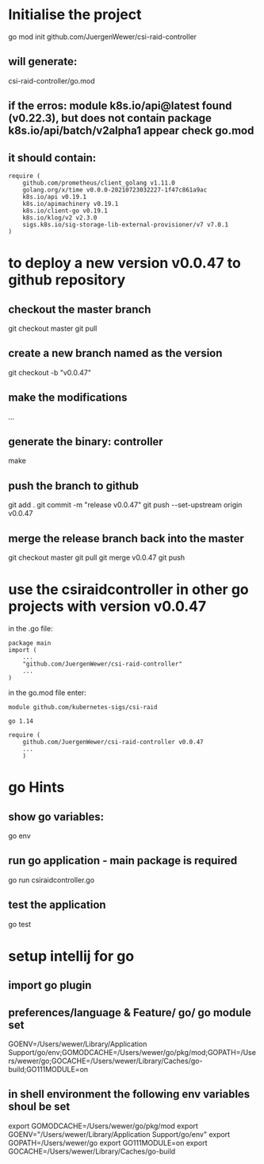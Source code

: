 # Initialise the project
go mod init github.com/JuergenWewer/csi-raid-controller
## will generate:
csi-raid-controller/go.mod
## if  the erros: module k8s.io/api@latest found (v0.22.3), but does not contain package k8s.io/api/batch/v2alpha1 appear check go.mod
## it should contain:
```
require (
    github.com/prometheus/client_golang v1.11.0
    golang.org/x/time v0.0.0-20210723032227-1f47c861a9ac
    k8s.io/api v0.19.1
    k8s.io/apimachinery v0.19.1
    k8s.io/client-go v0.19.1
    k8s.io/klog/v2 v2.3.0
    sigs.k8s.io/sig-storage-lib-external-provisioner/v7 v7.0.1
)
```

# to deploy a new version v0.0.47 to github repository
## checkout the master branch
git checkout master
git pull

## create a new branch named as the version
git checkout -b "v0.0.47"

## make the modifications
...

## generate the binary: controller
make

## push the branch to github
git add .
git commit -m "release v0.0.47"
git push --set-upstream origin v0.0.47

## merge the release branch back into the master
git checkout master
git pull
git merge v0.0.47
git push

# use the csiraidcontroller in other go projects with version v0.0.47
in the .go file:
```
package main
import (
    ...
    "github.com/JuergenWewer/csi-raid-controller"
    ...
)
```
in the go.mod file enter:

```
module github.com/kubernetes-sigs/csi-raid

go 1.14

require (
    github.com/JuergenWewer/csi-raid-controller v0.0.47
    ...
    )
```
    

# go Hints
## show go variables:
go env
## run go application - main package is required
go run csiraidcontroller.go
## test the application
go test


# setup intellij for go
## import go plugin
## preferences/language & Feature/ go/ go module set
GOENV=/Users/wewer/Library/Application Support/go/env;GOMODCACHE=/Users/wewer/go/pkg/mod;GOPATH=/Users/wewer/go;GOCACHE=/Users/wewer/Library/Caches/go-build;GO111MODULE=on

## in shell environment the following env variables shoul be set
export GOMODCACHE=/Users/wewer/go/pkg/mod
export GOENV="/Users/wewer/Library/Application Support/go/env"
export GOPATH=/Users/wewer/go
export GO111MODULE=on
export GOCACHE=/Users/wewer/Library/Caches/go-build